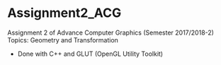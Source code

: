 # Assignment2_ACG
Assignment 2 of Advance Computer Graphics (Semester 2017/2018-2)
Topics: Geometry and Transformation
- Done with C++ and GLUT (OpenGL Utility Toolkit)
